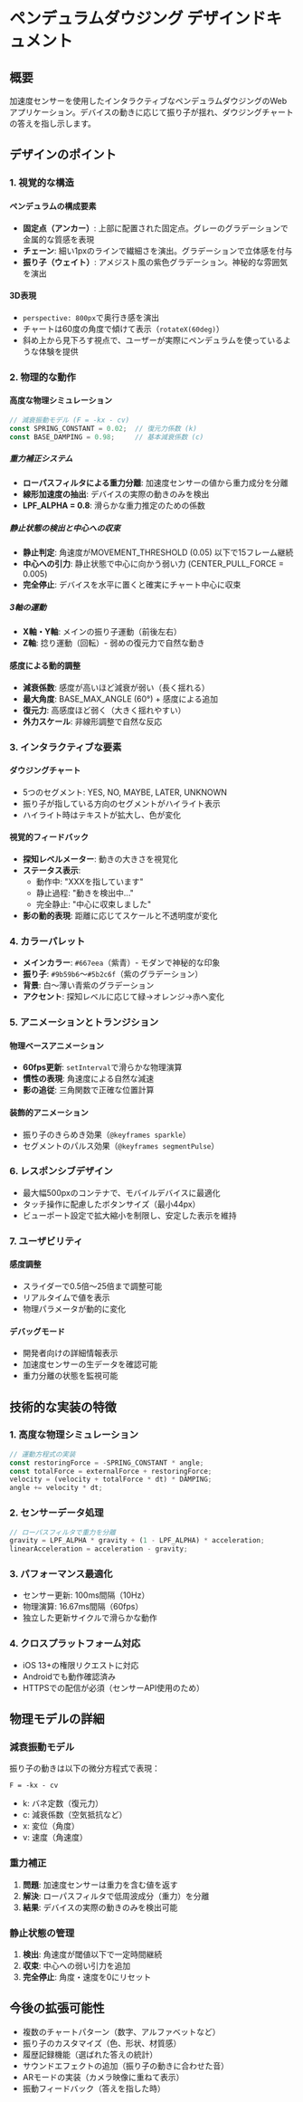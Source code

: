 # ペンデュラムダウジング デザインドキュメント

## 概要
加速度センサーを使用したインタラクティブなペンデュラムダウジングのWebアプリケーション。デバイスの動きに応じて振り子が揺れ、ダウジングチャートの答えを指し示します。

## デザインのポイント

### 1. 視覚的な構造

#### ペンデュラムの構成要素
- **固定点（アンカー）**: 上部に配置された固定点。グレーのグラデーションで金属的な質感を表現
- **チェーン**: 細い1pxのラインで繊細さを演出。グラデーションで立体感を付与
- **振り子（ウェイト）**: アメジスト風の紫色グラデーション。神秘的な雰囲気を演出

#### 3D表現
- `perspective: 800px`で奥行き感を演出
- チャートは60度の角度で傾けて表示（`rotateX(60deg)`）
- 斜め上から見下ろす視点で、ユーザーが実際にペンデュラムを使っているような体験を提供

### 2. 物理的な動作

#### 高度な物理シミュレーション
```javascript
// 減衰振動モデル (F = -kx - cv)
const SPRING_CONSTANT = 0.02;  // 復元力係数 (k)
const BASE_DAMPING = 0.98;     // 基本減衰係数 (c)
```

##### 重力補正システム
- **ローパスフィルタによる重力分離**: 加速度センサーの値から重力成分を分離
- **線形加速度の抽出**: デバイスの実際の動きのみを検出
- **LPF_ALPHA = 0.8**: 滑らかな重力推定のための係数

##### 静止状態の検出と中心への収束
- **静止判定**: 角速度がMOVEMENT_THRESHOLD (0.05) 以下で15フレーム継続
- **中心への引力**: 静止状態で中心に向かう弱い力 (CENTER_PULL_FORCE = 0.005)
- **完全停止**: デバイスを水平に置くと確実にチャート中心に収束

##### 3軸の運動
- **X軸・Y軸**: メインの振り子運動（前後左右）
- **Z軸**: 捻り運動（回転）- 弱めの復元力で自然な動き

#### 感度による動的調整
- **減衰係数**: 感度が高いほど減衰が弱い（長く揺れる）
- **最大角度**: BASE_MAX_ANGLE (60°) + 感度による追加
- **復元力**: 高感度ほど弱く（大きく揺れやすい）
- **外力スケール**: 非線形調整で自然な反応

### 3. インタラクティブな要素

#### ダウジングチャート
- 5つのセグメント: YES, NO, MAYBE, LATER, UNKNOWN
- 振り子が指している方向のセグメントがハイライト表示
- ハイライト時はテキストが拡大し、色が変化

#### 視覚的フィードバック
- **探知レベルメーター**: 動きの大きさを視覚化
- **ステータス表示**: 
  - 動作中: "XXXを指しています"
  - 静止過程: "動きを検出中..."
  - 完全静止: "中心に収束しました"
- **影の動的表現**: 距離に応じてスケールと不透明度が変化

### 4. カラーパレット

- **メインカラー**: `#667eea`（紫青）- モダンで神秘的な印象
- **振り子**: `#9b59b6`〜`#5b2c6f`（紫のグラデーション）
- **背景**: 白〜薄い青紫のグラデーション
- **アクセント**: 探知レベルに応じて緑→オレンジ→赤へ変化

### 5. アニメーションとトランジション

#### 物理ベースアニメーション
- **60fps更新**: `setInterval`で滑らかな物理演算
- **慣性の表現**: 角速度による自然な減速
- **影の追従**: 三角関数で正確な位置計算

#### 装飾的アニメーション
- 振り子のきらめき効果（`@keyframes sparkle`）
- セグメントのパルス効果（`@keyframes segmentPulse`）

### 6. レスポンシブデザイン

- 最大幅500pxのコンテナで、モバイルデバイスに最適化
- タッチ操作に配慮したボタンサイズ（最小44px）
- ビューポート設定で拡大縮小を制限し、安定した表示を維持

### 7. ユーザビリティ

#### 感度調整
- スライダーで0.5倍〜25倍まで調整可能
- リアルタイムで値を表示
- 物理パラメータが動的に変化

#### デバッグモード
- 開発者向けの詳細情報表示
- 加速度センサーの生データを確認可能
- 重力分離の状態を監視可能

## 技術的な実装の特徴

### 1. 高度な物理シミュレーション
```javascript
// 運動方程式の実装
const restoringForce = -SPRING_CONSTANT * angle;
const totalForce = externalForce + restoringForce;
velocity = (velocity + totalForce * dt) * DAMPING;
angle += velocity * dt;
```

### 2. センサーデータ処理
```javascript
// ローパスフィルタで重力を分離
gravity = LPF_ALPHA * gravity + (1 - LPF_ALPHA) * acceleration;
linearAcceleration = acceleration - gravity;
```

### 3. パフォーマンス最適化
- センサー更新: 100ms間隔（10Hz）
- 物理演算: 16.67ms間隔（60fps）
- 独立した更新サイクルで滑らかな動作

### 4. クロスプラットフォーム対応
- iOS 13+の権限リクエストに対応
- Androidでも動作確認済み
- HTTPSでの配信が必須（センサーAPI使用のため）

## 物理モデルの詳細

### 減衰振動モデル
振り子の動きは以下の微分方程式で表現：
```
F = -kx - cv
```
- k: バネ定数（復元力）
- c: 減衰係数（空気抵抗など）
- x: 変位（角度）
- v: 速度（角速度）

### 重力補正
1. **問題**: 加速度センサーは重力を含む値を返す
2. **解決**: ローパスフィルタで低周波成分（重力）を分離
3. **結果**: デバイスの実際の動きのみを検出可能

### 静止状態の管理
1. **検出**: 角速度が閾値以下で一定時間継続
2. **収束**: 中心への弱い引力を追加
3. **完全停止**: 角度・速度を0にリセット

## 今後の拡張可能性

- 複数のチャートパターン（数字、アルファベットなど）
- 振り子のカスタマイズ（色、形状、材質感）
- 履歴記録機能（選ばれた答えの統計）
- サウンドエフェクトの追加（振り子の動きに合わせた音）
- ARモードの実装（カメラ映像に重ねて表示）
- 振動フィードバック（答えを指した時）